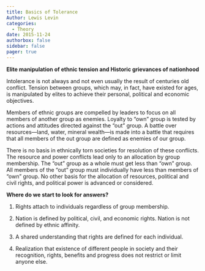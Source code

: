 ```yaml
---
title: Basics of Tolerance
Author: Lewis Levin
categories:
  - Theory 
date: 2015-11-24
authorbox: false
sidebar: false
pager: true
---
```


**Elite manipulation of ethnic tension and Historic grievances of
nationhood**

Intolerance is not always and not even usually the result of centuries
old conflict. Tension between groups, which may, in fact, have existed
for ages, is manipulated by elites to achieve their personal, political
and economic objectives.
<!--more-->
Members of ethnic groups are compelled by leaders to focus on all
members of another group as enemies. Loyalty to “own” group is tested by
actions and attitudes directed against the “out” group. A battle over
resources—land, water, mineral wealth—is made into a battle that
requires that all members of the out group are defined as enemies of our
group.

There is no basis in ethnically torn societies for resolution of these
conflicts. The resource and power conflicts lead only to an allocation
by group membership. The “out” group as a whole must get less than “own”
group. All members of the “out” group must individually have less than
members of “own” group. No other basis for the allocation of resources,
political and civil rights, and political power is advanced or
considered.

**Where do we start to look for answers?**

1.  Rights attach to individuals regardless of group membership.

2.  Nation is defined by political, civil, and economic rights. Nation
    is not defined by ethnic affinity.

3.  A shared understanding that rights are defined for each individual.

4.  Realization that existence of different people in society and their recognition, rights, benefits and progress does not restrict or limit anyone else. 


